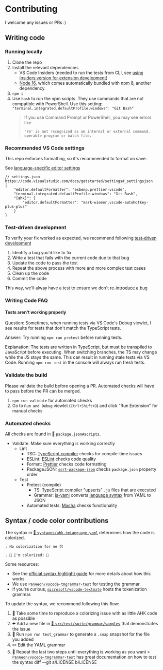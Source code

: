 # Contributing

I welcome any issues or PRs :)

## Writing code

### Running locally

1. Clone the repo
1. Install the relevant dependencies
    - VS Code Insiders (needed to run the tests from CLI, see [using Insiders version for extension development](https://code.visualstudio.com/api/working-with-extensions/testing-extension#using-insiders-version-for-extension-development))
    - [Node 16](https://nodejs.org/en/), which comes automatically bundled with npm 8, another dependency.
1. `npm i`
1. Use `bash` to run the npm scripts. They use commands that are not compatible with PowerShell. Use this setting: `"terminal.integrated.defaultProfile.windows": "Git Bash"`
    > If you use Command Prompt or PowerShell, you may see errors like
    >
    > ```
    > 'rm' is not recognized as an internal or external command, operable program or batch file.
    > ```

### Recommended VS Code settings

This repo enforces formatting, so it's recommended to format on save:

See [language-specific editor settings](https://code.visualstudio.com/docs/getstarted/settings#_languagespecific-editor-settings)

```jsonc
// settings.json - https://code.visualstudio.com/docs/getstarted/settings#_settingsjson
{
    "editor.defaultFormatter": "esbenp.prettier-vscode",
    "terminal.integrated.defaultProfile.windows": "Git Bash",
    "[ahk]": {
        "editor.defaultFormatter": "mark-wiemer.vscode-autohotkey-plus-plus"
    }
}
```

### Test-driven development

To verify your fix worked as expected, we recommend following [test-driven development](https://en.wikipedia.org/wiki/Test-driven_development)

1. Identify a bug you'd like to fix
1. Write a test that fails with the current code due to that bug
1. Update the code to pass the test
1. Repeat the above process with more and more complex test cases
1. Clean up the code
1. Commit the code

This way, we'll alway have a test to ensure we don't [re-introduce a bug](https://en.wikipedia.org/wiki/Software_regression)

### Writing Code FAQ

#### Tests aren't working properly

Question: Sometimes, when running tests via VS Code's Debug viewlet, I see results for tests that don't match the TypeScript tests.

Answer: Try running `npm run pretest` before running tests.

Explanation: The tests are written in TypeScript, but must be transpiled to JavaScript before executing. When switching branches, the TS may change while the JS stays the same. This can result in running stale tests via VS Code. Running `npm run test` in the console will always run fresh tests.

### Validate the build

Please validate the build before opening a PR. Automated checks will have to pass before the PR can be merged.

1. `npm run validate` for automated checks
1. Go to `Run and Debug` viewlet (`Ctrl+Shift+D`) and click "Run Extension" for manual checks

### Automated checks

All checks are found in [📄 `package.json#scripts`](https://github.com/mark-wiemer/vscode-autohotkey-plus-plus/blob/main/package.json).

-   Validate: Make sure everything is working correctly
    -   Lint
        -   TSC: [TypeScript compiler](https://code.visualstudio.com/docs/typescript/typescript-compiling) checks for compile-time issues
        -   ESLint: [ESLint](https://eslint.org/) checks code quality
        -   Format: [Prettier](https://prettier.io/) checks code formatting
        -   PackageJSON: [`sort-package-json`](https://www.npmjs.com/package/sort-package-json) checks `package.json` property order
    -   Test
        -   Pretest (compile)
            -   TS: [TypeScript compiler](https://code.visualstudio.com/docs/typescript/typescript-compiling) ["upserts"](https://www.wordnik.com/words/upsert) `.js` files that are executed
            -   Grammar: [js-yaml](https://www.npmjs.com/package/js-yaml) converts [language syntax](https://code.visualstudio.com/api/language-extensions/syntax-highlight-guide#:~:text=USING%20YAML%20TO%20WRITE%20A%20GRAMMAR) from YAML to JSON
        -   Automated tests: [Mocha](https://mochajs.org/) checks functionality

## Syntax / code color contributions

The syntax in [📄 `syntaxes/ahk.tmLanguage.yaml`](https://github.com/mark-wiemer/vscode-autohotkey-plus-plus/blob/main/syntaxes/ahk.tmLanguage.yaml) determines how the code is colorized.

```
; No colorization for me 😞
```

```ahk
; 🌈 I'm colorized! 🌈
```

Some resources:

-   See the [official syntax highlight guide](https://code.visualstudio.com/api/language-extensions/syntax-highlight-guide) for more details about how this works.
-   We use [`PanAeon/vscode-tmgrammar-test`](https://github.com/PanAeon/vscode-tmgrammar-test) for testing the grammar.
-   If you're curious, [`microsoft/vscode-textmate`](https://github.com/microsoft/vscode-textmate) hosts the tokenization grammar.

To update the syntax, we recommend following this flow:

1. 🤔 Take some time to reproduce a colorizing issue with as little AHK code as possible
1. ➕ Add a new file in [📁 `src/test/suite/grammar/samples`](https://github.com/mark-wiemer/vscode-autohotkey-plus-plus/tree/main/src/test/suite/grammar/samples) that demonstrates the issue
1. 🏃 Run `npm run test_grammar` to generate a `.snap` snapshot for the file you added
1. ✏️ Edit the YAML grammar
1. 🧪 Repeat the last two steps until everything is working as you want > [`PanAeon/vscode-tmgrammar-test`](https://github.com/PanAeon/vscode-tmgrammar-test#readme) has great documentation on how to test the syntax
   diff --git a/LICENSE b/LICENSE
